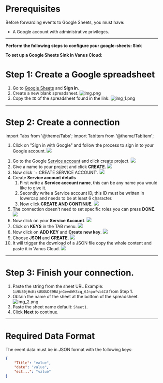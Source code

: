#
# Prerequisites

Before forwarding events to Google Sheets, you must have:

- A Google account with administrative privileges.

---

**Perform the following steps to configure your google-sheets: Sink**

**To set up a Google Sheets Sink in Vanus Cloud:**
# Step 1: Create a Google spreadsheet
1. Go to [Google Sheets](https://docs.google.com/spreadsheets/u/0/) and **Sign in**.
2. Create a new blank spreadsheet.
![img.png](images/1.png)
3. Copy the `ID` of the spreadsheet found in the link.
![img_1.png](images/2.png)

---

# Step 2: Create a connection

import Tabs from '@theme/Tabs';
import TabItem from '@theme/TabItem';

<Tabs>

<TabItem label="Authentication via Google" value="authentication-via-google">

1. Click on "Sign in with Google" and follow the process to sign in to your Google account.
   ![](images/3.png)

</TabItem>

<TabItem label="Service Account Credentials" value="service-account-credentials">

1. Go to the Google [Service account](https://console.cloud.google.com/iam-admin/serviceaccounts) and click create project.
![](images/img_3.png)
2. Give a name to your project and click **CREATE**.
![](images/4.png)
3. Now click '+ CREATE SERVICE ACCOUNT'.
![](images/5.png)
4. Create **Service account details**
    1. First write a **Service account name**, this can be any name you would like to give it.
    2. Secondly write a Service account ID, this ID must be written in lowercap and needs to be at least 6 character.
    3. Now click **CREATE AND CONTINUE**.
![](images/6.png)
5. The connection doesn't need to set specific roles you can press **DONE**.
![](images/7.png)
6. Now click on your **Service Account**.
![](images/8.png)
7. Click on **KEYS** in the TAB menu.
![](images/9.png)
8. Now click on **ADD KEY** and **Create new key**.
![](images/10.png)
9. Choose **JSON** and **CREATE**.
![](images/11.png)
10. It will trigger the download of a JSON file copy the whole content and paste it in Vanus Cloud.
![](images/img_12.png)


</TabItem>

</Tabs>

---

# Step 3: Finish your connection.

1. Paste the string from the sheet URL Example: `1i9b80jHcKzkUSOUDE9RAjnGevdWKScq_6Jnpofvb4CU` from Step 1.
2. Obtain the name of the sheet at the bottom of the spreadsheet.
   ![img_2.png](images/12.png)
3. Paste the sheet name default: `Sheet1`.
4. Click **Next** to continue.

---

# Required Data Format

The event data must be in JSON format with the following keys:

```json
{
    "Title": "value",
    "date": "value",
    "ect...": "value"
}
```
